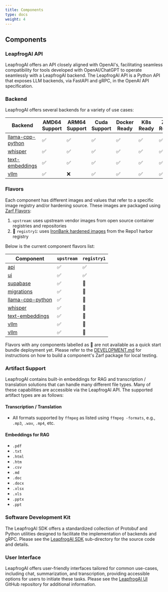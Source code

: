 ```yaml
---
title: Components
type: docs
weight: 4
---
```


## Components

### LeapfrogAI API

LeapfrogAI offers an API closely aligned with OpenAI's, facilitating seamless compatibility for tools developed with OpenAI/ChatGPT to operate seamlessly with a LeapfrogAI backend. The LeapfrogAI API is a Python API that exposes LLM backends, via FastAPI and gRPC, in the OpenAI API specification.

### Backend

LeapfrogAI offers several backends for a variety of use cases:

| Backend | AMD64 Support | ARM64 Support | Cuda Support | Docker Ready | K8s Ready | Zarf Ready |
| --- | --- | --- | --- | --- | --- | --- |
| [llama-cpp-python](https://github.com/defenseunicorns/leapfrogai/tree/main/packages/llama-cpp-python) | ✅ | ✅ | ✅ | ✅ | ✅ | ✅ |
| [whisper](https://github.com/defenseunicorns/leapfrogai/tree/main/packages/whisper) | ✅ | ✅ | ✅ | ✅ | ✅ | ✅ |
| [text-embeddings](https://github.com/defenseunicorns/leapfrogai/tree/main/packages/text-embeddings) | ✅ | ✅ | ✅ | ✅ | ✅ | ✅ |
| [vllm](https://github.com/defenseunicorns/leapfrogai/tree/main/packages/vllm) | ✅ | ❌ | ✅ | ✅ | ✅ | ✅ |

### Flavors

Each component has different images and values that refer to a specific image registry and/or hardening source. These images are packaged using [Zarf Flavors](https://docs.zarf.dev/ref/examples/package-flavors/):

1. `upstream`: uses upstream vendor images from open source container registries and repositories
2. 🚧 `registry1`: uses [IronBank hardened images](https://repo1.dso.mil/dsop) from the Repo1 harbor registry

Below is the current component flavors list:

| Component                                      |  `upstream`  |  `registry1`  |
| ---------------------------------------------- | ------------ | ------------- |
| [api](packages/api/)                           |      ✅      |      ✅      |
| [ui](packages/ui/)                             |      ✅      |      ✅      |
| [supabase](packages/supabase/)                 |      ✅      |      🚧      |
| [migrations](./Dockerfile.migrations)          |      ✅      |      🚧      |
| [llama-cpp-python](packages/llama-cpp-python/) |      ✅      |      🚧      |
| [whisper](packages/whisper/)                   |      ✅      |      🚧      |
| [text-embeddings](packages/text-embeddings/)   |      ✅      |      🚧      |
| [vllm](packages/vllm/)                         |      ✅      |      🚧      |
| [vllm](packages/vllm/)                         |      ✅      |      🚧      |

Flavors with any components labelled as 🚧 are not available as a quick start bundle deployment yet. Please refer to the [DEVELOPMENT.md](https://github.com/defenseunicorns/leapfrogai/blob/main/docs/DEVELOPMENT.md) for instructions on how to build a component's Zarf package for local testing.

### Artifact Support

LeapfrogAI contains built-in embeddings for RAG and transcription / translation solutions that can handle many different file types. Many of these capabilities are accessible via the LeapfrogAI API. The supported artifact types are as follows:

#### Transcription / Translation

- All formats supported by `ffmpeg` as listed using `ffmpeg -formats`, e.g., `.mp3`, `.wav`, `.mp4`, etc.

#### Embeddings for RAG

- `.pdf`
- `.txt`
- `.html`
- `.htm`
- `.csv`
- `.md`
- `.doc`
- `.docx`
- `.xlsx`
- `.xls`
- `.pptx`
- `.ppt`

### Software Development Kit

The LeapfrogAI SDK offers a standardized collection of Protobuf and Python utilities designed to facilitate the implementation of backends and gRPC. Please see the [LeapfrogAI SDK](https://github.com/defenseunicorns/leapfrogai/tree/main/src/leapfrogai_sdk) sub-directory for the source code and details.

### User Interface

LeapfrogAI offers user-friendly interfaces tailored for common use-cases, including chat, summarization, and transcription, providing accessible options for users to initiate these tasks. Please see the [LeapfrogAI UI](https://github.com/defenseunicorns/leapfrogai/tree/main/src/leapfrogai_ui) GitHub repository for additional information.
